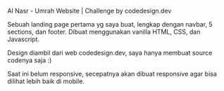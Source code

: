 Al Nasr - Umrah Website | Challenge by codedesign.dev

Sebuah landing page pertama yg saya buat, lengkap dengan navbar, 5 sections, dan footer. 
Dibuat menggunakan vanilla HTML, CSS, dan Javascript.

Design diambil dari web codedesign.dev, saya hanya membuat source codenya saja :)

Saat ini belum responsive, secepatnya akan dibuat responsive agar bisa dilihat lebih baik di mobile.
